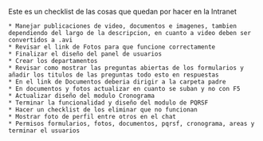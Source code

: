 Este es un checklist de las cosas que quedan por hacer en la Intranet

    * Manejar publicaciones de video, documentos e imagenes, tambien dependiendo del largo de la descripcion, en cuanto a video deben ser convertidos a .avi
    * Revisar el link de Fotos para que funcione correctamente
    * Finalizar el diseño del panel de usuarios
    * Crear los departamentos
    * Revisar como mostrar las preguntas abiertas de los formularios y añadir los titulos de las preguntas todo esto en respuestas
    * En el link de Documentos deberia dirigir a la carpeta padre
    * En documentos y fotos actualizar en cuanto se suban y no con F5
    * Actualizar diseño del modulo Cronograma
    * Terminar la funcionalidad y diseño del modulo de PQRSF
    * Hacer un checklist de los eliminar que no funcionan
    * Mostrar foto de perfil entre otros en el chat    
    * Permisos formularios, fotos, documentos, pqrsf, cronograma, areas y terminar el usuarios



